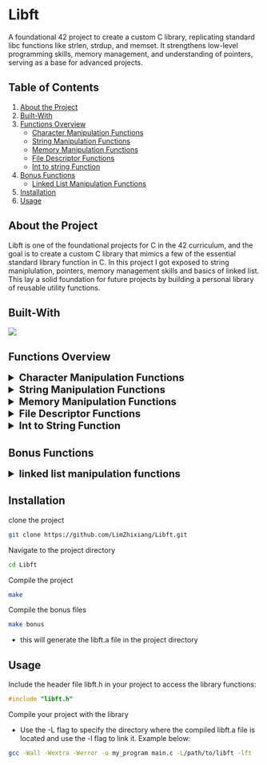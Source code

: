 # Libft
A foundational 42 project to create a custom C library, replicating standard libc functions like strlen, strdup, and memset. It strengthens low-level programming skills, memory management, and understanding of pointers, serving as a base for advanced projects.

## Table of Contents

1. [About the Project](#about-the-project)
2. [Built-With](#built-with)
2. [Functions Overview](#functions-overview)
	- [Character Manipulation Functions](#character-manipulation-functions)
	- [String Manipulation Functions](#string-manipulation-functions)
	- [Memory Manipulation Functions](#memory-manipulation-functions)
	- [File Descriptor Functions](#file-descriptor-functions)
	- [Int to string Function](#int-to-string-function)
3. [Bonus Functions](#bonus-functions)
	- [Linked List Manipulation Functions](#linked-list-manipulation-functions)
4. [Installation](#installation)
5. [Usage](#usage)

## About the Project
Libft is one of the foundational projects for C in the 42 curriculum, and the goal is to create a custom C library that mimics a few of the essential standard library function in C. In this project I got exposed to string maniplulation, pointers, memory management skills and basics of linked list. This lay a solid foundation for future projects by building a personal library of reusable utility functions.

## Built-With
<img src="https://skillicons.dev/icons?i=c">

## Functions Overview
<details id="character-manipulation-functions">
	<summary style="font-size: 20px; font-weight:bold;">Character Manipulation Functions</summary>

- `ft_isalnum(int c)`
	- Checks for an alphanumeric character.
	- Return: `1` is true, `0` is false.
- `ft_isalpha(int c)`
	- Checks for alphabetic character.
	- Return: `1` is true, `0` is false.
- `ft_isascii(int c)`
	- Checks if argument is a 7-bit unsigned char that fits into the ASCII character set.
	- Return: `1` is true, `0` is false.
- `ft_isdigit(int c)` 
	- Checks for a digit (0 through 9).
	- Return: `1` is true, `0` is false.
- `ft_isprint(int c)`
	- Checks if argument is a printable character including space.
	- Return: `1` is true, `0` is false.
- `ft_toupper(int c)`
	- Returns: Uppercase equivalent of c if it's lowercase, otherwise returns c.
- `ft_tolower(int c)`
	- Returns: Lowercase equivalent of c if it's lowercase, otherwise returns c.

</details>

<details id="string-manipulation-functions">
	<summary style="font-size: 20px; font-weight:bold;">String Manipulation Functions</summary>

- `ft_split(char const *s, char c)`
	- Returns an array of strings obtained by splitting s using the character c as a delimiter.
	- Returns: `NULL` is memory allocation fails; otherwise a `NULL` terminated array.
- `ft_strchr(const char *s, int c)`
	- Finds the first occurence of character c in the string s
	- Returns: The pointer to the occurence of c in the string, else `NULL`.
- `ft_strdup(const char *s)`
	- Copies string s and returns it as a new string
	- Returns: Pointer to a new string which is a duplicate of s, if fails returns `NULL`
- `ft_striteri(char *s, void (*f)(unsigned int, char*))`
	- Applies function f to each character of the string passed as argument and passing its index as first argument. Each character is passed by address to f to be modified if necessary.
	- Returns: No return value.
- `ft_strjoin(char const *s1, char const *s2)`
	- Allocates memory and returns a new string which is the result of the concatenation of s1 and s2.
	- Returns: Pointer to a new string which is the concatentation of s1 and s2, `NULL` if memory allocation fails.
- `ft_strlcat(char *dst, const char *src, size_t size)`
	- Appends the NUL-terminated string src to the end of dst. it will append at most size - strlen(dst) - 1 bytes, NUL-terminating the result.
	- Returns: The total length of the string the function creates.
- `ft_strlcpy(char *dst, const char *src, size_t size)`
	- Copies up to size -1 characters from the NUL-terminated string src to dst, NUL-terminating the result.
	- Returns: The total length of the string the function creates.
- `ft_strlen(const char *s)`
	- Returns: Length of the string s as size_t.
- `ft_strmapi(char const *s, char (*f)(unsigned int, char))`
	- Applies the function f to each character of the string s to create a new string resulting from successive application of f.
	- returns: The string created from the successive applications of 'f'. Returns NULL if the memory allocation fails.
- `ft_strncmp(const char *s1, const char *s2, size_t )`
	- Compares the first n character of the two strings s1 and s2.
	- Returns: Returns `0` if the strings are equal up to `n` characters, `> 0` value if non-matching character s1 is greater than the corresponding character in s2. `< 0` value if non-matching character in s1 is less than corresponding characte in s2.
- `ft_strnstr(const char *big, const char *little, size_t len)`
	- Locates the first occurrence of little in the string big, where not more than len characters are searched. Characters that appear after '\0' are not searched.
	- Returns: If little is an empty string, big is returned; `NULL` if little occurs nowhere in big; otherwise pointer to the first character of the first occurence of little is returned.
- `ft_strrchr(const char *s, int c)`
	- Locates the last occurence of char c in string s.
	- Returns: `NULL` if char c is not found in s; pointer to the last occurence of c in string s.
- `ft_strtrim(char const *s1, char const *set)`
	- Returns a copy of s1 with the characters specified in set removed from the beginning and the end of the string.
	- Returns: `NULL` if memory allocation fails; otherwise returns a copy of the trimmed string.
- `ft_substr(char const *s, unsigned int start, size_t len)`
	- Returns a substr of string s, beginning from index start and of maximum len.
	- Returns: `NULL` if memory allocation fails; otherwise returns the '\0' terminated sub string.
- `ft_atoi(const char *nptr)`
	- Converts a string to an integer
	- Returns: The converted value as int.

</details>

<details id="memory-manipulation-functions">
	<summary style="font-size: 20px; font-weight:bold;">Memory Manipulation Functions</summary>

- `ft_bzero(void *s, size_t n)`
	- Erases data in the n bytes of a memory starting at the location pointed to by s, by writing '\0' to the area.
- `ft_calloc(size_t nmemb, size_t size)`
	- Allocates memory for an array of nmemb elements of size bytes each and returns a pointer to the allocated memory. The memory is set to zero.
	- Returns: `NULL` if memory allocation fails, otherwise a pointer to the allocated memory.
- `ft_memchr(const void *s, int c, size_t n)`
	- Scans the initial n bytes of the memory pointed to by s for the first instance of c.
	- Returns: `NULL` if no matching byte is found; otherwise pointer to the matching byte.
- `ft_memcmp(const void *s1, const void *s2, size_t n)`
	- Compares the first n bytes of s1 and s2.
	- Returns: `0` if the string is equal up to n bytes; > 0 if a character in s1 is greater than s2; < 0 if a character in s2 is greater than s1.
- `ft_memcpy(void *dest, const void *src, size_t n)`
	- Copies n bytes of memory from src to dest.
	- Returns: pointer to dest.
- `ft_memmove(void *dest, const void *src, size_t n)`
	- Copies n bytes of memory from src to dest but it handles if the memory areas of dest and src overlaps.
	- Returns: pointer to dest.
- `ft_memset(void *s, int c, size_t n)`
	- Fills up first n bytes of memory s with a constant byte c.

</details>

<details id="file-descriptor-functions">
	<summary style="font-size: 20px; font-weight:bold;">File Descriptor Functions</summary>

- `ft_putchar_fd(char c, int fd)`
	- Outputs the character c to the given file descriptor.
- `ft_putendl_fd(char *s, int fd)`
	- Outputs the string s, followed by a newline '\n' to the given file descriptor.
- `ft_putnbr_fd(int n, int fd)`
	- Outputs the int n to the given file descriptor.
- `ft_putstr_fd(char *s, int fd)`
	- Outputs the string s to the given file descriptor.
</details>

<details id="int-to-string-function">
	<summary style="font-size: 20px; font-weight:bold;">Int to String Function</summary>

- `ft_itoa(int n)`
	- Converts a integer to a string.
	- Returns: `NULL` if memory allocation fails; otherwise pointer to converted string.

</details>

## Bonus Functions

<details id="linked-list-manipulation-functions">
	<summary style="font-size: 20px; font-weight:bold;">linked list manipulation functions</summary>

- `ft_lstadd_back(t_list **lst, t_list *new)`
	- Adds a new node (new) to the back of the lst, if lst is empty then new will be the head in lst.
- `ft_lstadd_front(t_list **lst, t_list *new)`
	- Adds a new node (new) to the front of lst, making it the head of lst.
- `ft_lstclear(t_list **lst, void (*del)(void *))`
	- Deletes and free every node in lst.
- `ft_lstdelone(t_list *lst, void (*del)(void *))`
	- Deletes and free the node lst, the memory of next node will not be freed.
- `ft_lstiter(t_list *lst, void (*f)(void *))`
	- Iterates through the lst and applies the function 'f' to the content of each node.
- `ft_lstlast(t_list *lst)`
	- Iterates through the linked list lst and returns the last element of the lst.
	- Returns: Last node of the linked list.
- `ft_lstmap(t_list *lst, void *(*f)(void *), void (*del)(void *))`
	- Applies the function f to the content of each element. Creating a new list resulting in successful applications of function f.
	- Returns: `NULL` if memory allocation fails; otherwise pointer to the new list.
- `ft_lstnew(void *content)`
	- Creates a new node with content.
	- Returns: `NULL` if memory allocation fails; otherwise returns new node.
- `ft_lstsize(t_list *lst)`
	- Counts the number of nodes in the link list lst.
	- Returns: int number of nodes in the linked list.

</details>

## Installation
clone the project
```bash
git clone https://github.com/LimZhixiang/Libft.git
```
Navigate to the project directory
```bash
cd Libft
```
Compile the project
```bash
make
```
Compile the bonus files
```bash
make bonus
```
- this will generate the libft.a file in the project directory

## Usage
Include the header file libft.h in your project to access the library functions:
```c
#include "libft.h"
```
Compile your project with the library
- Use the -L flag to specify the directory where the compiled libft.a file is located and use the -l flag to link it. Example below:
```bash
gcc -Wall -Wextra -Werror -o my_program main.c -L/path/to/libft -lft
```